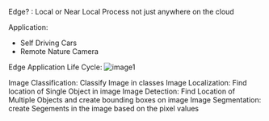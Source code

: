 Edge? : Local or Near Local Process not just anywhere on the cloud

Application:
* Self Driving Cars
* Remote Nature Camera

Edge Application Life Cycle:
![image1](https://github.com/bhadreshpsavani/MachineLearningOnEdge/edit/master/images/edgeApplicationLifeCycle.png)

Image Classification: Classify Image in classes
Image Localization: Find location of Single Object in image
Image Detection: Find Location of Multiple Objects and create bounding boxes on image
Image Segmentation: create Segements in the image based on the pixel values 

